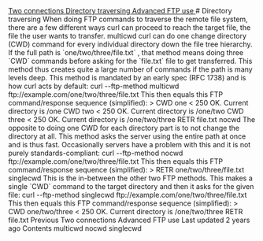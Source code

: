 
<a href="../version.html" class="navButton-94f2579c--pageItemWithChildrenNested-2c5d8183--navButtonClickable-161b88ca">
</a>
<a href="../persist.html" class="navButton-94f2579c--pageItemWithChildrenNested-2c5d8183--navButtonClickable-161b88ca">
</a>
<a href="../returns.html" class="navButton-94f2579c--pageItemWithChildrenNested-2c5d8183--navButtonClickable-161b88ca">
</a>
<a href="twoconnections.html" class="navButton-94f2579c--pageItemWithChildrenNested-2c5d8183--navButtonClickable-161b88ca">
<span class="text-4505230f--UIH300-2063425d--textContentFamily-49a318e1--navButtonLabel-14a4968f">Two connections</span>
</a>
<a href="traversedir.html" class="navButton-94f2579c--pageItemWithChildrenNested-2c5d8183--navButtonClickable-161b88ca--navButtonOpened-6a88552e">
<span class="text-4505230f--UIH300-2063425d--textContentFamily-49a318e1--navButtonLabel-14a4968f">Directory traversing</span>
</a>
<a href="advanced.html" class="navButton-94f2579c--pageItemWithChildrenNested-2c5d8183--navButtonClickable-161b88ca">
<span class="text-4505230f--UIH300-2063425d--textContentFamily-49a318e1--navButtonLabel-14a4968f">Advanced FTP use</span>
</a>
<a href="../scpsftp.html" class="navButton-94f2579c--pageItemWithChildrenNested-2c5d8183--navButtonClickable-161b88ca">
</a>
<a href="../reademail.html" class="navButton-94f2579c--pageItemWithChildrenNested-2c5d8183--navButtonClickable-161b88ca">
</a>
<a href="../smtp.html" class="navButton-94f2579c--pageItemWithChildrenNested-2c5d8183--navButtonClickable-161b88ca">
</a>
<a href="../mqtt.html" class="navButton-94f2579c--pageItemWithChildrenNested-2c5d8183--navButtonClickable-161b88ca">
</a># <span class="text-4505230f--DisplayH900-bfb998fa--textContentFamily-49a318e1">Directory traversing</span>
<span class="text-4505230f--UIH300-2063425d--textUIFamily-5ebd8e40--text-8ee2c8b2">
</span>
<span class="text-4505230f--UIH300-2063425d--textUIFamily-5ebd8e40--text-8ee2c8b2">
</span>
<span class="text-4505230f--TextH400-3033861f--textContentFamily-49a318e1">
<span data-key="ba08079c3b234fb7834dc2bc95ff3bd9">
<span data-offset-key="ba08079c3b234fb7834dc2bc95ff3bd9:0">When doing FTP commands to traverse the remote file system, there are a few different ways curl can proceed to reach the target file, the file the user wants to transfer.</span>
</span>
</span>
<span class="text-4505230f--HeadingH700-04e1a2a3--textContentFamily-49a318e1">
<span data-key="b784ef8b3b3c472d9b440fd8b62591a0">
<span data-offset-key="b784ef8b3b3c472d9b440fd8b62591a0:0">multicwd</span>
</span>
</span>
<span class="text-4505230f--TextH400-3033861f--textContentFamily-49a318e1">
<span data-key="07efa18a96b04656a436f401510bb2cc">
<span data-offset-key="07efa18a96b04656a436f401510bb2cc:0">curl can do one change directory (CWD) command for every individual directory down the file tree hierarchy. If the full path is </span>
<span data-offset-key="07efa18a96b04656a436f401510bb2cc:1">`one/two/three/file.txt`</span>
<span data-offset-key="07efa18a96b04656a436f401510bb2cc:2">, that method means doing three </span>
<span data-offset-key="07efa18a96b04656a436f401510bb2cc:3">`CWD`</span>
<span data-offset-key="07efa18a96b04656a436f401510bb2cc:4"> commands before asking for the </span>
<span data-offset-key="07efa18a96b04656a436f401510bb2cc:5">`file.txt`</span>
<span data-offset-key="07efa18a96b04656a436f401510bb2cc:6"> file to get transferred. This method thus creates quite a large number of commands if the path is many levels deep. This method is mandated by an early spec (RFC 1738) and is how curl acts by default:</span>
</span>
</span>    curl --ftp-method multicwd ftp://example.com/one/two/three/file.txt<span class="text-4505230f--TextH400-3033861f--textContentFamily-49a318e1">
<span data-key="0e6340c70b9949b3a980d2876618cb2e">
<span data-offset-key="0e6340c70b9949b3a980d2876618cb2e:0">This then equals this FTP command/response sequence (simplified):</span>
</span>
</span>> <span class="text-4505230f--TextH400-3033861f--textContentFamily-49a318e1">
<span data-key="ecded0aab0d740f9a825391e509bc478">
<span data-offset-key="ecded0aab0d740f9a825391e509bc478:0">CWD one &lt; 250 OK. Current directory is /one CWD two &lt; 250 OK. Current directory is /one/two CWD three &lt; 250 OK. Current directory is /one/two/three RETR file.txt</span>
</span>
</span>
<span class="text-4505230f--HeadingH700-04e1a2a3--textContentFamily-49a318e1">
<span data-key="4bb48de04d7d40009d8e500c0d5ed20c">
<span data-offset-key="4bb48de04d7d40009d8e500c0d5ed20c:0">nocwd</span>
</span>
</span>
<span class="text-4505230f--TextH400-3033861f--textContentFamily-49a318e1">
<span data-key="6670d355065c4f90b26763b518b34320">
<span data-offset-key="6670d355065c4f90b26763b518b34320:0">The opposite to doing one CWD for each directory part is to not change the directory at all. This method asks the server using the entire path at once and is thus fast. Occasionally servers have a problem with this and it is not purely standards-compliant:</span>
</span>
</span>    curl --ftp-method nocwd ftp://example.com/one/two/three/file.txt<span class="text-4505230f--TextH400-3033861f--textContentFamily-49a318e1">
<span data-key="29810ab8b04246bda5e19de5728784f5">
<span data-offset-key="29810ab8b04246bda5e19de5728784f5:0">This then equals this FTP command/response sequence (simplified):</span>
</span>
</span>> <span class="text-4505230f--TextH400-3033861f--textContentFamily-49a318e1">
<span data-key="3235d3cec9834511ac694667cfe761ea">
<span data-offset-key="3235d3cec9834511ac694667cfe761ea:0">RETR one/two/three/file.txt</span>
</span>
</span>
<span class="text-4505230f--HeadingH700-04e1a2a3--textContentFamily-49a318e1">
<span data-key="37c6cb02e2704532b0f89bfa8f3792b6">
<span data-offset-key="37c6cb02e2704532b0f89bfa8f3792b6:0">singlecwd</span>
</span>
</span>
<span class="text-4505230f--TextH400-3033861f--textContentFamily-49a318e1">
<span data-key="cdf2da9da6234aa8bbe8ddff730f952c">
<span data-offset-key="cdf2da9da6234aa8bbe8ddff730f952c:0">This is the in-between the other two FTP methods. This makes a single </span>
<span data-offset-key="cdf2da9da6234aa8bbe8ddff730f952c:1">`CWD`</span>
<span data-offset-key="cdf2da9da6234aa8bbe8ddff730f952c:2"> command to the target directory and then it asks for the given file:</span>
</span>
</span>    curl --ftp-method singlecwd ftp://example.com/one/two/three/file.txt<span class="text-4505230f--TextH400-3033861f--textContentFamily-49a318e1">
<span data-key="12277abd507943738a61217cbdf5a741">
<span data-offset-key="12277abd507943738a61217cbdf5a741:0">This then equals this FTP command/response sequence (simplified):</span>
</span>
</span>> <span class="text-4505230f--TextH400-3033861f--textContentFamily-49a318e1">
<span data-key="5cbbf66e3a844c039b9e04e99424396a">
<span data-offset-key="5cbbf66e3a844c039b9e04e99424396a:0">CWD one/two/three &lt; 250 OK. Current directory is /one/two/three RETR file.txt</span>
</span>
</span>
<a href="twoconnections.html" class="reset-3c756112--card-6570f064--whiteCard-fff091a4--cardPrevious-56a5e674">
</a>
<span class="text-4505230f--TextH200-a3425406--textContentFamily-49a318e1">Previous</span>
<span class="text-4505230f--UIH400-4e41e82a--textContentFamily-49a318e1">Two connections</span>
<a href="advanced.html" class="reset-3c756112--card-6570f064--whiteCard-fff091a4--cardNext-19241c42">
</a>
<span class="text-4505230f--UIH400-4e41e82a--textContentFamily-49a318e1">Advanced FTP use</span>
<span class="text-4505230f--TextH200-a3425406--textContentFamily-49a318e1">Last updated 2 years ago</span>
<span class="text-4505230f--InfoH100-1e92e1d1--textContentFamily-49a318e1">Contents</span>
<a href="traversedir.html#multicwd" class="reset-3c756112--menuItem-aa02f6ec--menuItemLight-757d5235--menuItemInline-173bdf97--pageTocItem-f4427024">
</a>
<span class="text-4505230f--UIH300-2063425d--textContentFamily-49a318e1">
<span class="text-4505230f--UIH200-50ead35f--textContentFamily-49a318e1">multicwd</span>
</span>
<a href="traversedir.html#nocwd" class="reset-3c756112--menuItem-aa02f6ec--menuItemLight-757d5235--menuItemInline-173bdf97--pageTocItem-f4427024">
</a>
<span class="text-4505230f--UIH300-2063425d--textContentFamily-49a318e1">
<span class="text-4505230f--UIH200-50ead35f--textContentFamily-49a318e1">nocwd</span>
</span>
<a href="traversedir.html#singlecwd" class="reset-3c756112--menuItem-aa02f6ec--menuItemLight-757d5235--menuItemInline-173bdf97--pageTocItem-f4427024">
</a>
<span class="text-4505230f--UIH300-2063425d--textContentFamily-49a318e1">
<span class="text-4505230f--UIH200-50ead35f--textContentFamily-49a318e1">singlecwd</span>
</span>
